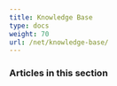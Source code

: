 ```yaml
---
title: Knowledge Base
type: docs
weight: 70
url: /net/knowledge-base/
---
```


### **Articles in this section**

